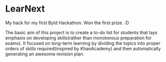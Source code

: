 # LearNext

My hack for my first Byld Hackathon.  Won the first prize. :D 

The basic aim of this project is to create a to-do list for students that lays emphasis on developing skills(rather than monotonous preparation for exams). It focused on long-term learning by dividing the topics into proper orders of skills required(inspired by KhanAcademy) and then automatically generating an awesome revision plan. 

 
